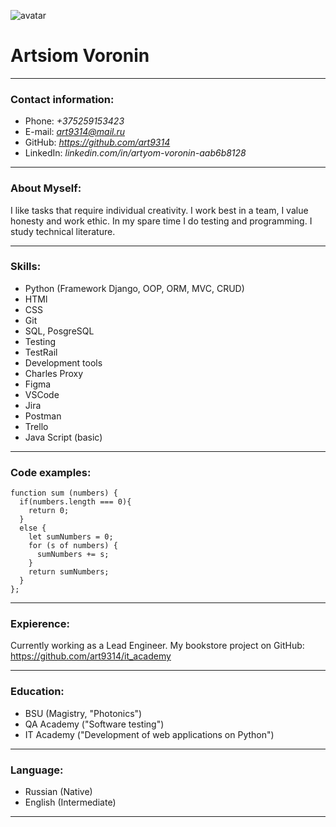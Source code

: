 ![avatar](https://photopict.ru/wp-content/uploads/2019/05/kartinki-na-avu-so-smyslom-10.jpg)

# **Artsiom Voronin**

---

### Contact information:

- Phone: *+375259153423*
- E-mail: *art9314@mail.ru*
- GitHub: *https://github.com/art9314*
- LinkedIn: *linkedin.com/in/artyom-voronin-aab6b8128*

---

### About Myself:

I like tasks that require individual creativity. I work best in a team, I value honesty and work ethic. 
In my spare time I do testing and programming. I study technical literature. 

---

### Skills:

- Python (Framework Django, OOP, ORM, MVC, CRUD)           
- HTMl
- CSS
- Git
- SQL, PosgreSQL
- Testing
- TestRail
- Development tools
- Charles Proxy
- Figma
- VSCode
- Jira
- Postman
- Trello
- Java Script \(basic\)

---

### Code examples:

```
function sum (numbers) {
  if(numbers.length === 0){
    return 0;
  }
  else {
    let sumNumbers = 0;
    for (s of numbers) {
      sumNumbers += s;
    }
    return sumNumbers;
  }    
};
```
---

### Expierence:

Currently working as a Lead Engineer. My bookstore project on GitHub: https://github.com/art9314/it_academy

---

### Education:

- BSU \(Magistry, "Photonics"\)
- QA Academy \("Software testing"\)
- IT Academy \("Development of web applications on Python"\)

---

### Language:

- Russian \(Native\)
- English \(Intermediate\)

---